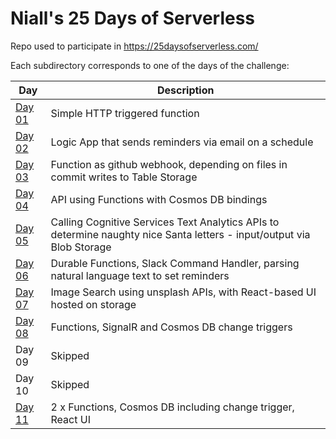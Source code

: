 # Niall's 25 Days of Serverless

Repo used to participate in https://25daysofserverless.com/

Each subdirectory corresponds to one of the days of the challenge:

| Day | Description |
| --- | --- |
| [Day 01](https://github.com/nkelly75/25-days-of-serverless/tree/master/day01) | Simple HTTP triggered function |
| [Day 02](https://github.com/nkelly75/25-days-of-serverless/tree/master/day02) | Logic App that sends reminders via email on a schedule |
| [Day 03](https://github.com/nkelly75/25-days-of-serverless/tree/master/day03) | Function as github webhook, depending on files in commit writes to Table Storage |
| [Day 04](https://github.com/nkelly75/25-days-of-serverless/tree/master/day04) | API using Functions with Cosmos DB bindings |
| [Day 05](https://github.com/nkelly75/25-days-of-serverless/tree/master/day05) | Calling Cognitive Services Text Analytics APIs to determine naughty nice Santa letters - input/output via Blob Storage|
| [Day 06](https://github.com/nkelly75/25-days-of-serverless/tree/master/day06) | Durable Functions, Slack Command Handler, parsing natural language text to set reminders |
| [Day 07](https://github.com/nkelly75/25-days-of-serverless/tree/master/day07) | Image Search using unsplash APIs, with React-based UI hosted on storage |
| [Day 08](https://github.com/nkelly75/25-days-of-serverless/tree/master/day08) | Functions, SignalR and Cosmos DB change triggers |
| Day 09 | Skipped |
| Day 10 | Skipped |
| [Day 11](https://github.com/nkelly75/25-days-of-serverless/tree/master/day11) | 2 x Functions, Cosmos DB including change trigger, React UI |
